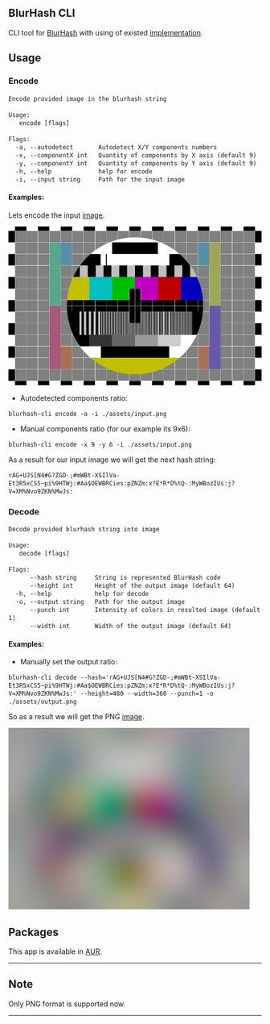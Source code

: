 BlurHash CLI
------------

CLI tool for [BlurHash][1] with using of existed [implementation][2].



## Usage



### Encode

```
Encode provided image in the blurhash string

Usage:
   encode [flags]

Flags:
  -a, --autodetect       Autodetect X/Y components numbers
  -x, --componentX int   Quantity of components by X axis (default 9)
  -y, --componentY int   Quantity of components by Y axis (default 9)
  -h, --help             help for encode
  -i, --input string     Path for the input image
```

#### Examples:

Lets encode the input [image](assets/input.png).

![Input image](assets/input.png)

- Autodetected components ratio:
```shell
blurhash-cli encode -a -i ./assets/input.png
```
- Manual components ratio (for our example its 9x6):
```shell
blurhash-cli encode -x 9 -y 6 -i ./assets/input.png
```

As a result for our input image we will get the next hash string:
```
rAG+UJS[N4#G?ZGD-;#mWBt-XSIlVa-Et3R5xCS5~pi%9HTWj:#Aa$OEWBRCies:pZNZm:x?E*R*D%tQ-:MyWBozIUs:j?V=XM%Nvo9ZKN%MwJs:
```



### Decode

```
Decode provided blurhash string into image

Usage:
   decode [flags]

Flags:
      --hash string     String is represented BlurHash code
      --height int      Height of the output image (default 64)
  -h, --help            help for decode
  -o, --output string   Path for the output image
      --punch int       Intensity of colors in resulted image (default 1)
      --width int       Width of the output image (default 64)
```

#### Examples:
- Manually set the output ratio:
```shell
blurhash-cli decode --hash='rAG+UJS[N4#G?ZGD-;#mWBt-XSIlVa-Et3R5xCS5~pi%9HTWj:#Aa$OEWBRCies:pZNZm:x?E*R*D%tQ-:MyWBozIUs:j?V=XM%Nvo9ZKN%MwJs:' --height=480 --width=360 --punch=1 -o ./assets/output.png
```

So as a result we will get the PNG [image](assets/output.png).

![Output image](assets/output.png)



## Packages

This app is available in [AUR](https://aur.archlinux.org/packages/blurhash-cli).



---
## Note

Only PNG format is supported now.

---



[1]: https://blurha.sh/

[2]: https://github.com/bbrks/go-blurhash